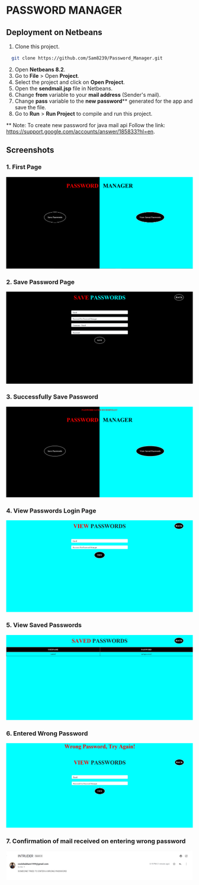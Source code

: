 # PASSWORD MANAGER

## Deployment on Netbeans

1. Clone this project.
```bash
  git clone https://github.com/Sam8239/Password_Manager.git 
```
2. Open **Netbeans 8.2**.
3. Go to **File** > Open **Project**.
4. Select the project and click on **Open Project**.
5. Open the **sendmail.jsp** file in Netbeans.
6. Change **from** variable to your **mail address** (Sender's mail). 
7. Change **pass** variable to the **new password**** generated for the app and save the file.
8. Go to **Run** > **Run Project** to compile and run this project.

** Note: To create new password for java mail api Follow the link: https://support.google.com/accounts/answer/185833?hl=en.

## Screenshots

### 1. First Page

 <img src="images/1.png" alt="First Page" >

### 2. Save Password Page

 <img src="images/2.png" alt="Save Password Page" >

### 3. Successfully Save Password

<img src="images/3.png" alt="Successfully Save Password" >

### 4. View Passwords Login Page

<img src="images/4.png" alt="View Passwords Login Page" >

### 5. View Saved Passwords

<img src="images/5.png" alt="View Saved Passwords" >

### 6. Entered Wrong Password

<img src="images/6.png" alt="Entered Wrong Password" >

### 7. Confirmation of mail received on entering wrong password

<img src="images/7.png" alt="Mail" >
